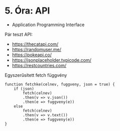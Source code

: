 # 5. Óra: API
- Application Programming Interface

Pár teszt API:
- https://thecatapi.com/
- https://randomuser.me/
- https://pokeapi.co/
- https://jsonplaceholder.typicode.com/
- https://restcountries.com/

Egyszerűsített fetch függvény
```JS
function fetchke(celnev, fuggveny, json = true) {
    if (json)
        fetch(celnev)
        .then(v => v.json())
        .then(e => fuggveny(e))
    else
        fetch(celnev)
        .then(v => v.text())
        .then(e => fuggveny(e))
}
```
